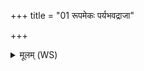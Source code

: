 +++
title = "01 रूपमेकः पर्यभवद्राजा"

+++
<details><summary>मूलम् (WS)</summary>

रूपमेकः पर्यभवद्राजा नामैक उच्यते ।  
पतीरूपस्यैको रूपं रूपमेकः सुकृत्वनाम् ॥ १ ॥
</details>